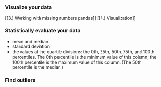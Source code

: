 ### Visualize your data

[[3.) Working with missing numbers pandas]]
[[4.) Visualization]]

### Statistically evaluate your data

- mean and median
- standard deviation
- the values at the quartile divisions: the 0th, 25th, 50th, 75th, and 100th percentiles. The 0th percentile is the minimum value of this column; the 100th percentile is the maximum value of this column. (The 50th percentile is the median.)

### Find outliers

